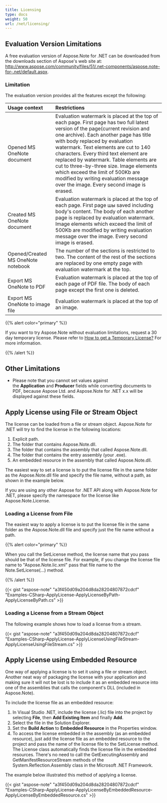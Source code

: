 ```yaml
---
title: Licensing
type: docs
weight: 50
url: /net/licensing/
---
```


## **Evaluation Version Limitations**
A free evaluation version of Aspose.Note for .NET can be downloaded from the downloads section of Aspose's web site at: <http://www.aspose.com/community/files/51/.net-components/aspose.note-for-.net/default.aspx>.
### **Limitation**
The evaluation version provides all the features except the following:

|**Usage context**|**Restrictions**|
| :- | :- |
|Opened MS OneNote document |Evaluation watermark is placed at the top of each page. First page has two full latest version of the page(current revision and one archive). Each another page has title with body replaced by evaluation watermark. Text elements are cut to 140 characters. Every third text element are replaced by watermark. Table elements are cut to three-by-three size. Image elements which exceed the limit of 500Kb are modified by writing evaluation message over the image. Every second image is erased.|
|Created MS OneNote document |Evaluation watermark is placed at the top of each page. First page шы saved including body's content. The body of each another page is replaced by evaluation watermark. Image elements which exceed the limit of 500Kb are modified by writing evaluation message over the image. Every second image is erased.|
|Opened/Created MS OneNote notebook |The number of the sections is restricted to two. The content of the rest of the sections are replaced by one empty page with evaluation watermark at the top. |
|Export MS OneNote to PDF |Evaluation watermark is placed at the top of each page of PDF file. The body of each page except the first one is deleted.|
|Export MS OneNote to image file |Evaluation watermark is placed at the top of an image.|
{{% alert color="primary" %}} 

If you want to try Aspose.Note without evaluation limitations, request a 30 day temporary license. Please refer to [How to get a Temporary License?](http://www.aspose.com/corporate/purchase/faqs/temporary-license.aspx) For more information.

{{% /alert %}} 
## **Other Limitations**
- Please note that you cannot set values against the **Application** and **Producer** fields while converting documents to PDF, because Aspose Ltd. and Aspose.Note for .NET x.x will be displayed against these fields.
## **Apply License using File or Stream Object**
The license can be loaded from a file or stream object. Aspose.Note for .NET will try to find the license in the following locations:

1. Explicit path.
1. The folder that contains Aspose.Note.dll.
1. The folder that contains the assembly that called Aspose.Note.dll.
1. The folder that contains the entry assembly (your .exe).
1. An embedded resource in the assembly that called Aspose.Note.dll.

The easiest way to set a license is to put the license file in the same folder as the Aspose.Note.dll file and specify the file name, without a path, as shown in the example below.

If you are using any other Aspose for .NET API along with Aspose.Note for .NET, please specify the namespace for the license like Aspose.Note.License.
### **Loading a License from File**
The easiest way to apply a license is to put the license file in the same folder as the Aspose.Note.dll file and specify just the file name without a path.

{{% alert color="primary" %}} 

When you call the SetLicense method, the license name that you pass should be that of the license file. For example, if you change the license file name to "Aspose.Note.lic.xml" pass that file name to the Note.SetLicense(…) method.

{{% /alert %}} 

{{< gist "aspose-note" "a3f450d09a204d8da28204807872cdcf" "Examples-CSharp-ApplyLicense-ApplyLicenseByPath-ApplyLicenseByPath.cs" >}}
### **Loading a License from a Stream Object**
The following example shows how to load a license from a stream.



{{< gist "aspose-note" "a3f450d09a204d8da28204807872cdcf" "Examples-CSharp-ApplyLicense-ApplyLicenseUsingFileStream-ApplyLicenseUsingFileStream.cs" >}}
## **Apply License using Embedded Resource**
One way of applying a license is to set it using a file or stream object. Another neat way of packaging the license with your application and making sure it will not be lost is to include it as an embedded resource into one of the assemblies that calls the component's DLL (included in Aspose.Note).

To include the license file as an embedded resource:

1. In Visual Studio .NET, include the license (.lic) file into the project by selecting **File**, then **Add Existing Item** and finally **Add**.
1. Select the file in the Solution Explorer.
1. Set the **Build Action** to **Embedded Resource** in the Properties window.
1. To access the license embedded in the assembly (as an embedded resource), just add the license file as an embedded resource to the project and pass the name of the license file to the SetLicense method. The License class automatically finds the license file in the embedded resources. There's no need to call the GetExecutingAssembly and GetManifestResourceStream methods of the System.Reflection.Assembly class in the Microsoft .NET Framework.

The example below illustrated this method of applying a license.



{{< gist "aspose-note" "a3f450d09a204d8da28204807872cdcf" "Examples-CSharp-ApplyLicense-ApplyLicenseByEmbeddedResource-ApplyLicenseByEmbeddedResource.cs" >}}
